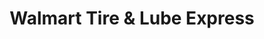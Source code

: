 ---
title: "Walmart Tire & Lube Express"
url: /phoenix/walmart-tire-and-lube-express/
shop: car repair
---